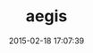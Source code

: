 ---
layout: post
title:  "aegis"
repo:   "makandra/aegis"
date:   2015-02-18 17:07:39
gemurl: http://github.com/makandra/aegis
---